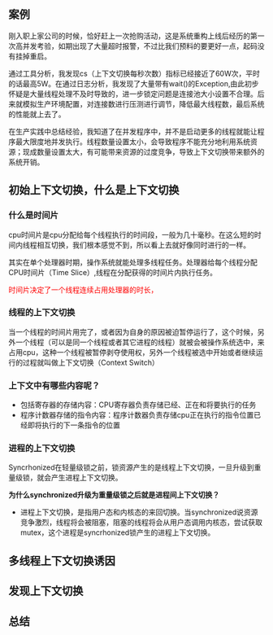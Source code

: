 


## 案例
刚入职上家公司的时候，恰好赶上一次抢购活动，这是系统重构上线后经历的第一次高并发考验，如期出现了大量超时报警，不过比我们预料的要更好一点，起码没有挂掉重启。

通过工具分析，我发现cs（上下文切换每秒次数）指标已经接近了60W次，平时的话最高5W。在通过日志分析，我发现了大量带有wait()的Exception,由此初步怀疑是大量线程处理不及时导致的，进一步锁定问题是连接池大小设置不合理。后来就模拟生产环境配置，对连接数进行压测进行调节，降低最大线程数，最后系统的性能就上去了。

在生产实践中总结经验，我知道了在并发程序中，并不是启动更多的线程就能让程序最大限度地并发执行。线程数量设置太小，会导致程序不能充分地利用系统资源；现成数量设置太大，有可能带来资源的过度竞争，导致上下文切换带来额外的系统开销。

## 初始上下文切换，什么是上下文切换
### 什么是时间片
cpu时间片是cpu分配给每个线程执行的时间段，一般为几十毫秒。在这么短的时间内线程相互切换，我们根本感觉不到，所以看上去就好像同时进行的一样。

其实在单个处理器时期，操作系统就能处理多线程任务。处理器给每个线程分配CPU时间片（Time Slice）,线程在分配获得的时间片内执行任务。

<font color=red >时间片决定了一个线程连续占用处理器的时长，</font>

### 线程的上下文切换
当一个线程的时间片用完了，或者因为自身的原因被迫暂停运行了，这个时候，另外一个线程（可以是同一个线程或者其它进程的线程）就被会被操作系统选中，来占用cpu，这种一个线程被暂停剥夺使用权，另外一个线程被选中开始或者继续运行的过程就叫做上下文切换（Context Switch）

### 上下文中有哪些内容呢？
- 包括寄存器的存储内容：CPU寄存器负责存储已经、正在和将要执行的任务
- 程序计数器存储的指令内容：程序计数器负责存储cpu正在执行的指令位置已经即将执行的下一条指令的位置

### 进程的上下文切换
Syncrhonized在轻量级锁之前，锁资源产生的是线程上下文切换，一旦升级到重量级锁，就会产生进程上下文切换。

**为什么synchronized升级为重量级锁之后就是进程间上下文切换？**

- 进程上下文切换，是指用户态和内核态的来回切换。当synchronized说资源竞争激烈，线程将会被阻塞，阻塞的线程将会从用户态调用内核态，尝试获取mutex，这个进程是syncrhonized锁产生的进程上下文切换。


## 多线程上下文切换诱因
## 发现上下文切换
## 总结